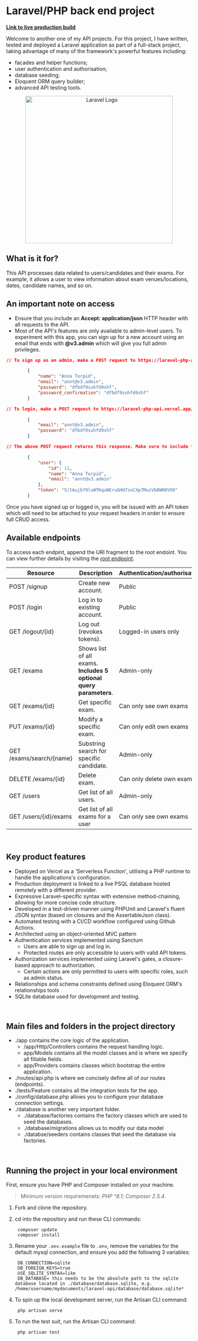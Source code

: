 # Laravel/PHP back end project

**[Link to live production build](https://laravel-php-api.vercel.app/public/api)**

Welcome to another one of my API projects. For this project, I have written, tested and deployed a Laravel application as part of a full-stack project, taking advantage of many of the framework's powerful features including:
- facades and helper functions;
- user authentication and authorisation;
- database seeding;
- Eloquent ORM query builder;
- advanced API testing tools.

<p align="center"><a href="https://laravel.com" target="_blank"><img src="https://raw.githubusercontent.com/laravel/art/master/logo-lockup/5%20SVG/2%20CMYK/1%20Full%20Color/laravel-logolockup-cmyk-red.svg" width="400" alt="Laravel Logo"></a></p>

## What is it for?
This API processes data related to users/candidates and their exams. For example, it allows a user to view information about exam venues/locations, dates, candidate names, and so on.
<br>

## An important note on access
- Ensure that you include an **Accept: application/json** HTTP header with all requests to the API.
- Most of the API's features are only available to admin-level users. To experiment with this app, you can sign up for a new account using an email that ends with **@v3.admin** which will give you full admin privileges.

```json
// To sign up as an admin, make a POST request to https://laravel-php-api.vercel.app/public/api/signup and include a request body in the following format:

        {
		    "name": "Anna Torpid",
		    "email": "annt@v3.admin",
		    "password": "dfbdf9suhfd9shf",
		    "password_confirmation": "dfbdf9suhfd9shf"
        }

// To login, make a POST request to https://laravel-php-api.vercel.app/public/api/login and include a request body in the following format:

        {
		    "email": "annt@v3.admin",
		    "password": "dfbdf9suhfd9shf"
        }

// The above POST request returns this response. Make sure to include the returned token in the authorisation header of all future requests.

        {
	        "user": {
		        "id": 11,
		        "name": "Anna Torpid",
		        "email": "annt@v3.admin"
	        },
	        "token": "5|tAujbY9luWTKquNEruGHU7soCXp7MuzVb8WR0VO9"
        }
```

Once you have signed up or logged in, you will be issued with an API token which will need to be attached to your request headers in order to ensure full CRUD access.
<br>


## Available endpoints
To access each endpint, append the URI fragment to the root endoint.
You can view further details by visiting the [root endpoint](https://laravel-php-api.vercel.app/public/api).

Resource | Description | Authentication/authorisation
---|---|---
POST /signup | Create new account. | Public
POST /login | Log in to existing account. | Public
GET /logout/{id} | Log out (revokes tokens). | Logged-in users only
GET /exams | Shows list of all exams. **Includes 5 optional query parameters**. | Admin-only
GET /exams/{id} | Get specific exam. | Can only see own exams
PUT /exams/{id} | Modify a specific exam. | Can only edit own exams
GET /exams/search/{name} | Substring search for specific candidate. | Admin-only
DELETE /exams/{id} | Delete exam. | Can only delete own exam
GET /users | Get list of all users. | Admin-only
GET /users/{id}/exams | Get list of all exams for a user | Can only see own exams
<br>



## Key product features
- Deployed on Vercel as a 'Serverless Function', utilising a PHP runtime to handle the applications's configuration.
- Production deployment is linked to a live PSQL database hosted remotely with a different provider.
- Expressive Laravel-specific syntax with extensive method-chaining, allowing for more concise code structure.
- Developed in a test-driven manner using PHPUnit and Laravel's fluent JSON syntax (based on closures and the AssertableJson class).
- Automated testing with a CI/CD workflow configured using Github Actions.
- Architected using an object-oriented MVC pattern
- Authentication services implemented using Sanctum
    - Users are able to sign up and log in.
    - Protected routes are only accessible to users with valid API tokens.
- Authorization services implemented using Laravel's gates, a closure-based approach to authorization.
    - Certain actions are only permitted to users with specific roles, such as admin status.
- Relationships and schema constraints defined using Eloquent ORM's relationships tools
- SQLite database used for development and testing.
<br>


## Main files and folders in the project directory
- ./app contains the core logic of the application. 
    - /app/Http/Controllers contains the request handling logic.
    - app/Models contains all the model classes and is where we specify all fillable fields.
    - app/Providers contains classes which bootstrap the entire application.
- ./routes/api.php is where we concisely define all of our routes (endpoints).
- ./tests/Feature contains all the integration tests for the app.
- ./config/database.php allows you to configure your database connection settings. 
- ./database is another very important folder.
    - ./database/factories contains the factory classes which are used to seed the databases.
    - ./database/migrations allows us to modify our data model
    - ./databse/seeders contains classes that seed the database via factories.
<br>



## Running the project in your local environment
First, ensure you have PHP and Composer installed on your machine.
>Minimum version requiremenets: *PHP ^8.1*; *Composer 2.5.4*.

1) Fork and clone the repository.
2) cd into the repository and run these CLI commands:

        composer update
        composer install

3) Rename your ```.env.example``` file to ```.env```, remove the variables for the default mysql connection, and ensure you add the following 3 variables:

        DB_CONNECTION=sqlite
        DB_FOREIGN_KEYS=true
        USE_SQLITE_SYNTAX=like
        DB_DATABASE= this needs to be the absolute path to the sqlite database located in ./database/database.sqlite, e.g. /home/username/mydocuments/laravel-api/database/database.sqlite*


4) To spin up the local development server, run the Artisan CLI command:
        
        php artisan serve

5) To run the test suit, run the Artisan CLI command:

        php artisan test

<br>
